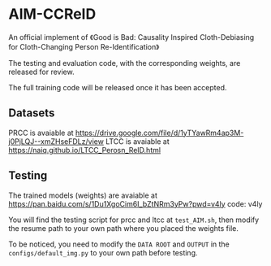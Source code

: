 # AIM-CCReID
An official implement of 《Good is Bad: Causality Inspired Cloth-Debiasing for Cloth-Changing Person Re-Identification》

The testing and evaluation code, with the corresponding weights, are released for review.

The full training code will be released once it has been accepted. 

## Datasets
PRCC is avaiable at https://drive.google.com/file/d/1yTYawRm4ap3M-j0PjLQJ--xmZHseFDLz/view
LTCC is avaiable at https://naiq.github.io/LTCC_Perosn_ReID.html

## Testing
The trained models (weights) are avaiable at https://pan.baidu.com/s/1Du1XgoCim6I_bZtNRm3yPw?pwd=v4ly 
code: v4ly 

You will find the testing script for prcc and ltcc at `test_AIM.sh`, then modify the resume path to your own path where you placed the weights file.  

To be noticed, you need to modify the `DATA ROOT` and `OUTPUT` in the `configs/default_img.py` to your own path before testing.


